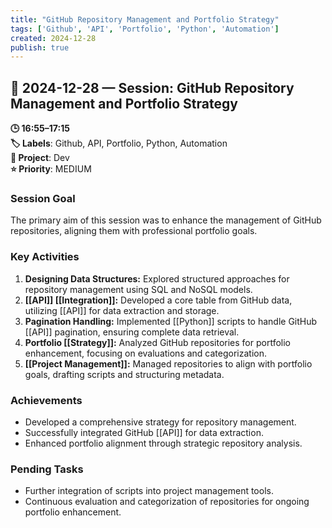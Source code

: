 ```yaml
---
title: "GitHub Repository Management and Portfolio Strategy"
tags: ['Github', 'API', 'Portfolio', 'Python', 'Automation']
created: 2024-12-28
publish: true
---
```


## 📅 2024-12-28 — Session: GitHub Repository Management and Portfolio Strategy

**🕒 16:55–17:15**  
**🏷️ Labels**: Github, API, Portfolio, Python, Automation  
**📂 Project**: Dev  
**⭐ Priority**: MEDIUM  


### Session Goal
The primary aim of this session was to enhance the management of GitHub repositories, aligning them with professional portfolio goals.

### Key Activities
1. **Designing Data Structures:** Explored structured approaches for repository management using SQL and NoSQL models.
2. **[[API]] [[Integration]]:** Developed a core table from GitHub data, utilizing [[API]] for data extraction and storage.
3. **Pagination Handling:** Implemented [[Python]] scripts to handle GitHub [[API]] pagination, ensuring complete data retrieval.
4. **Portfolio [[Strategy]]:** Analyzed GitHub repositories for portfolio enhancement, focusing on evaluations and categorization.
5. **[[Project Management]]:** Managed repositories to align with portfolio goals, drafting scripts and structuring metadata.

### Achievements
- Developed a comprehensive strategy for repository management.
- Successfully integrated GitHub [[API]] for data extraction.
- Enhanced portfolio alignment through strategic repository analysis.

### Pending Tasks
- Further integration of scripts into project management tools.
- Continuous evaluation and categorization of repositories for ongoing portfolio enhancement.
